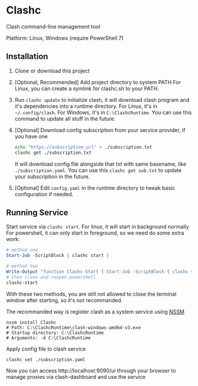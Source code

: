 # Clashc

Clash command-line management tool

Platform: Linux, Windows (require PowerShell 7)

## Installation

1. Clone or download this project

2. [Optional, Recommended] Add project directory to system PATH
For Linux, you can create a symlink for clashc.sh to your PATH.

3. Run `clashc update` to initialize clash, it will download clash program and it's dependencies into a runtime directory.
For Linux, it's in `~/.config/clash`.
For Windows, it's in `C:\ClashcRuntime`.
You can use this command to update all stuff in the future.

4. [Optional] Download config subscription from your service provider, if you have one

    ```bash
    echo "https://subscription_url" > ./subscription.txt
    clashc get ./subscription.txt
    ```

    It will download config file alongside that txt with same basename, like `./subscription.yaml`.
    You can use this `clashc get sub.txt` to update your subscription in the future.

5. [Optional] Edit `config.yaml` in the runtime directory to tweak basic configuration if needed.

## Running Service

Start service via `clashc start`.
For linux, it will start in background normally
For powershell, it can only start in foreground, so we need do some extra work:

```powershell
# method one
Start-Job -ScriptBlock { clashc start }

# method two
Write-Output "function Clashc-Start { Start-Job -ScriptBlock { clashc start } }" >> $profile
# then close and reopen powershell
clashc-start
```

With these two methods, you are still not allowed to close the terminal window after starting, so it's not recommanded.

The recommanded way is register clash as a system service using [NSSM](http://nssm.cc/)

```
nssm install Clashc
# Path: C:\ClashcRuntime\clash-windows-amd64-v3.exe
# Startup directory: C:\ClashcRuntime
# Arguments: -d C:\ClashcRuntime
```

Apply config file to clash service

```bash
clashc set ./subscription.yaml
```

Now you can access http://localhost:9090/ui through your browser to manage proxies via clash-dashboard and use the service
